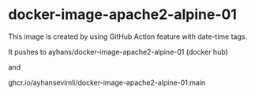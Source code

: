 # docker-image-apache2-alpine-01

This image is created by using GitHub Action feature with date-time tags.

It pushes to ayhans/docker-image-apache2-alpine-01 (docker hub) 

and 

ghcr.io/ayhansevimli/docker-image-apache2-alpine-01:main
